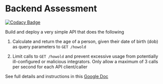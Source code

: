 # Backend Assessment

[![Codacy Badge](https://api.codacy.com/project/badge/Grade/0da54b4b775a4090ba251dd00caa5444)](https://app.codacy.com/gh/Dreezy305/pipeline-assesment?utm_source=github.com&utm_medium=referral&utm_content=Dreezy305/pipeline-assesment&utm_campaign=Badge_Grade_Settings)

Build and deploy a very simple API that does the following

1.  Calculate and return the age of a person, given their date of birth (dob) as query parameters to `GET /howold`

2.  Limit calls to `GET /howold` and prevent excessive usage from potentially ill-configured or malicious integrators. Only allow a maximum of 3 calls per second for each API client/caller

See full details and instructions in this [Google Doc](https://docs.google.com/document/d/1ma5vKz0j34gwI9WYrZddMM1ENlQddGOVFJ5qdSq2QlQ)